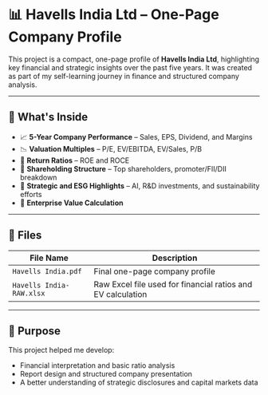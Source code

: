 # 📊 Havells India Ltd – One-Page Company Profile

This project is a compact, one-page profile of **Havells India Ltd**, highlighting key financial and strategic insights over the past five years. It was created as part of my self-learning journey in finance and structured company analysis.

---

## 🧾 What's Inside

- 📈 **5-Year Company Performance** – Sales, EPS, Dividend, and Margins  
- 📉 **Valuation Multiples** – P/E, EV/EBITDA, EV/Sales, P/B  
- 🧮 **Return Ratios** – ROE and ROCE  
- 👥 **Shareholding Structure** – Top shareholders, promoter/FII/DII breakdown  
- 🧠 **Strategic and ESG Highlights** – AI, R&D investments, and sustainability efforts  
- 🧾 **Enterprise Value Calculation**

---

## 📂 Files

| File Name | Description |
|-----------|-------------|
| `Havells India.pdf` | Final one-page company profile |
| `Havells India-RAW.xlsx` | Raw Excel file used for financial ratios and EV calculation |

---

## 🎯 Purpose

This project helped me develop:
- Financial interpretation and basic ratio analysis
- Report design and structured company presentation
- A better understanding of strategic disclosures and capital markets data






